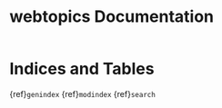 # webtopics Documentation

```{include} contents.md
```

# Indices and Tables
{ref}`genindex`
{ref}`modindex`
{ref}`search`
